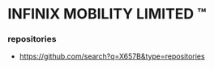 # INFINIX MOBILITY LIMITED ™

### repositories ###
* https://github.com/search?q=X657B&type=repositories
